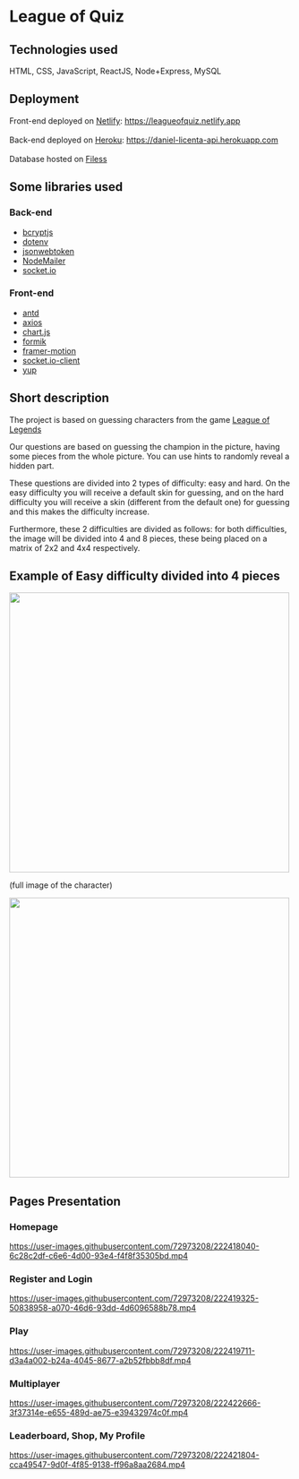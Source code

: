 # League of Quiz

## Technologies used
HTML, CSS, JavaScript, ReactJS, Node+Express, MySQL

## Deployment
Front-end deployed on [Netlify](https://www.netlify.com): https://leagueofquiz.netlify.app <br></br>
Back-end deployed on [Heroku](https://www.heroku.com): https://daniel-licenta-api.herokuapp.com <br></br>
Database hosted on [Filess](https://filess.io)

## Some libraries used
### Back-end
- [bcryptjs](https://www.npmjs.com/package/bcryptjs)
- [dotenv](https://www.npmjs.com/package/dotenv)
- [jsonwebtoken](https://www.npmjs.com/package/jsonwebtoken)
- [NodeMailer](https://www.npmjs.com/package/nodemailer)
- [socket.io](https://www.npmjs.com/package/socket.io)

### Front-end
- [antd](https://www.npmjs.com/package/antd)
- [axios](https://www.npmjs.com/package/axios)
- [chart.js](https://www.npmjs.com/package/chart.js)
- [formik](https://www.npmjs.com/package/formik)
- [framer-motion](https://www.npmjs.com/package/framer-motion)
- [socket.io-client](https://www.npmjs.com/package/socket.io-client)
- [yup](https://www.npmjs.com/package/yup)


## Short description

The project is based on guessing characters from the game [League of Legends](https://en.wikipedia.org/wiki/League_of_Legends)

Our questions are based on guessing the champion in the picture, having some pieces from the whole picture. You can use hints to randomly reveal a hidden part.

These questions are divided into 2 types of difficulty: easy and hard. On the easy difficulty you will receive a default skin for guessing, and on the hard difficulty you will receive a skin (different from the default one) for guessing and this makes the difficulty increase.

Furthermore, these 2 difficulties are divided as follows: for both difficulties, the image will be divided into 4 and 8 pieces, these being placed on a matrix of 2x2 and 4x4 respectively.

## Example of Easy difficulty divided into 4 pieces

<img src="https://user-images.githubusercontent.com/72973208/222409226-c96f7b16-b615-4663-a9e5-3bd69b259ad6.png" width="500px">

(full image of the character)

<img src="https://user-images.githubusercontent.com/72973208/222409354-d28eb6e4-4c95-40c0-98f2-3cd860d2831a.png" width="500px">

## Pages Presentation

### Homepage

https://user-images.githubusercontent.com/72973208/222418040-6c28c2df-c6e6-4d00-93e4-f4f8f35305bd.mp4


### Register and Login

https://user-images.githubusercontent.com/72973208/222419325-50838958-a070-46d6-93dd-4d6096588b78.mp4


### Play

https://user-images.githubusercontent.com/72973208/222419711-d3a4a002-b24a-4045-8677-a2b52fbbb8df.mp4

### Multiplayer

https://user-images.githubusercontent.com/72973208/222422666-3f37314e-e655-489d-ae75-e39432974c0f.mp4


### Leaderboard, Shop, My Profile

https://user-images.githubusercontent.com/72973208/222421804-cca49547-9d0f-4f85-9138-ff96a8aa2684.mp4
